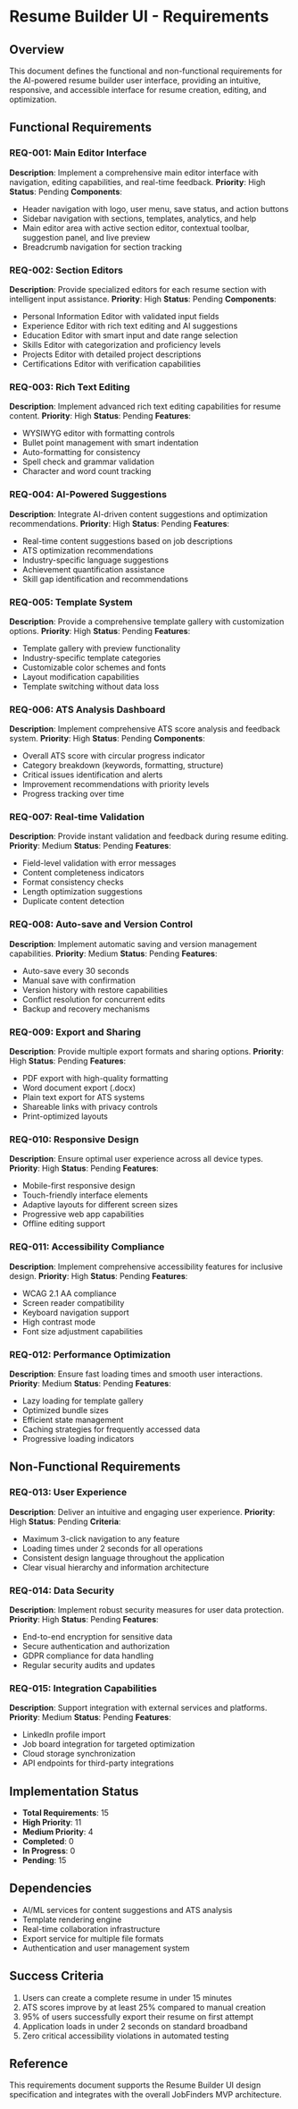 # Resume Builder UI - Requirements

## Overview

This document defines the functional and non-functional requirements for the AI-powered resume builder user interface, providing an intuitive, responsive, and accessible interface for resume creation, editing, and optimization.

## Functional Requirements

### REQ-001: Main Editor Interface
**Description**: Implement a comprehensive main editor interface with navigation, editing capabilities, and real-time feedback.
**Priority**: High
**Status**: Pending
**Components**:
- Header navigation with logo, user menu, save status, and action buttons
- Sidebar navigation with sections, templates, analytics, and help
- Main editor area with active section editor, contextual toolbar, suggestion panel, and live preview
- Breadcrumb navigation for section tracking

### REQ-002: Section Editors
**Description**: Provide specialized editors for each resume section with intelligent input assistance.
**Priority**: High
**Status**: Pending
**Components**:
- Personal Information Editor with validated input fields
- Experience Editor with rich text editing and AI suggestions
- Education Editor with smart input and date range selection
- Skills Editor with categorization and proficiency levels
- Projects Editor with detailed project descriptions
- Certifications Editor with verification capabilities

### REQ-003: Rich Text Editing
**Description**: Implement advanced rich text editing capabilities for resume content.
**Priority**: High
**Status**: Pending
**Features**:
- WYSIWYG editor with formatting controls
- Bullet point management with smart indentation
- Auto-formatting for consistency
- Spell check and grammar validation
- Character and word count tracking

### REQ-004: AI-Powered Suggestions
**Description**: Integrate AI-driven content suggestions and optimization recommendations.
**Priority**: High
**Status**: Pending
**Features**:
- Real-time content suggestions based on job descriptions
- ATS optimization recommendations
- Industry-specific language suggestions
- Achievement quantification assistance
- Skill gap identification and recommendations

### REQ-005: Template System
**Description**: Provide a comprehensive template gallery with customization options.
**Priority**: High
**Status**: Pending
**Features**:
- Template gallery with preview functionality
- Industry-specific template categories
- Customizable color schemes and fonts
- Layout modification capabilities
- Template switching without data loss

### REQ-006: ATS Analysis Dashboard
**Description**: Implement comprehensive ATS score analysis and feedback system.
**Priority**: High
**Status**: Pending
**Components**:
- Overall ATS score with circular progress indicator
- Category breakdown (keywords, formatting, structure)
- Critical issues identification and alerts
- Improvement recommendations with priority levels
- Progress tracking over time

### REQ-007: Real-time Validation
**Description**: Provide instant validation and feedback during resume editing.
**Priority**: Medium
**Status**: Pending
**Features**:
- Field-level validation with error messages
- Content completeness indicators
- Format consistency checks
- Length optimization suggestions
- Duplicate content detection

### REQ-008: Auto-save and Version Control
**Description**: Implement automatic saving and version management capabilities.
**Priority**: Medium
**Status**: Pending
**Features**:
- Auto-save every 30 seconds
- Manual save with confirmation
- Version history with restore capabilities
- Conflict resolution for concurrent edits
- Backup and recovery mechanisms

### REQ-009: Export and Sharing
**Description**: Provide multiple export formats and sharing options.
**Priority**: High
**Status**: Pending
**Features**:
- PDF export with high-quality formatting
- Word document export (.docx)
- Plain text export for ATS systems
- Shareable links with privacy controls
- Print-optimized layouts

### REQ-010: Responsive Design
**Description**: Ensure optimal user experience across all device types.
**Priority**: High
**Status**: Pending
**Features**:
- Mobile-first responsive design
- Touch-friendly interface elements
- Adaptive layouts for different screen sizes
- Progressive web app capabilities
- Offline editing support

### REQ-011: Accessibility Compliance
**Description**: Implement comprehensive accessibility features for inclusive design.
**Priority**: High
**Status**: Pending
**Features**:
- WCAG 2.1 AA compliance
- Screen reader compatibility
- Keyboard navigation support
- High contrast mode
- Font size adjustment capabilities

### REQ-012: Performance Optimization
**Description**: Ensure fast loading times and smooth user interactions.
**Priority**: Medium
**Status**: Pending
**Features**:
- Lazy loading for template gallery
- Optimized bundle sizes
- Efficient state management
- Caching strategies for frequently accessed data
- Progressive loading indicators

## Non-Functional Requirements

### REQ-013: User Experience
**Description**: Deliver an intuitive and engaging user experience.
**Priority**: High
**Status**: Pending
**Criteria**:
- Maximum 3-click navigation to any feature
- Loading times under 2 seconds for all operations
- Consistent design language throughout the application
- Clear visual hierarchy and information architecture

### REQ-014: Data Security
**Description**: Implement robust security measures for user data protection.
**Priority**: High
**Status**: Pending
**Features**:
- End-to-end encryption for sensitive data
- Secure authentication and authorization
- GDPR compliance for data handling
- Regular security audits and updates

### REQ-015: Integration Capabilities
**Description**: Support integration with external services and platforms.
**Priority**: Medium
**Status**: Pending
**Features**:
- LinkedIn profile import
- Job board integration for targeted optimization
- Cloud storage synchronization
- API endpoints for third-party integrations

## Implementation Status

- **Total Requirements**: 15
- **High Priority**: 11
- **Medium Priority**: 4
- **Completed**: 0
- **In Progress**: 0
- **Pending**: 15

## Dependencies

- AI/ML services for content suggestions and ATS analysis
- Template rendering engine
- Real-time collaboration infrastructure
- Export service for multiple file formats
- Authentication and user management system

## Success Criteria

1. Users can create a complete resume in under 15 minutes
2. ATS scores improve by at least 25% compared to manual creation
3. 95% of users successfully export their resume on first attempt
4. Application loads in under 2 seconds on standard broadband
5. Zero critical accessibility violations in automated testing

## Reference

This requirements document supports the Resume Builder UI design specification and integrates with the overall JobFinders MVP architecture.